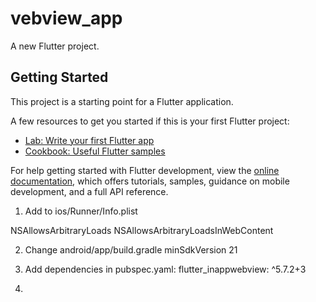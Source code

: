 # vebview_app

A new Flutter project.

## Getting Started

This project is a starting point for a Flutter application.

A few resources to get you started if this is your first Flutter project:

- [Lab: Write your first Flutter app](https://docs.flutter.dev/get-started/codelab)
- [Cookbook: Useful Flutter samples](https://docs.flutter.dev/cookbook)

For help getting started with Flutter development, view the
[online documentation](https://docs.flutter.dev/), which offers tutorials,
samples, guidance on mobile development, and a full API reference.

1. Add to ios/Runner/Info.plist
<dict>
    <key>NSAllowsArbitraryLoads</key>
    <true />
    <key>NSAllowsArbitraryLoadsInWebContent</key>
    <true />
</dict>

2. Change android/app/build.gradle
   minSdkVersion 21

3. Add dependencies in pubspec.yaml:
   flutter_inappwebview: ^5.7.2+3 

4. 
    